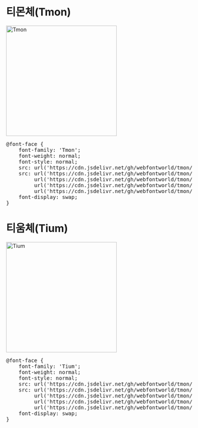 # 티몬체(Tmon)

<a href="https://wess.tistory.com" target="_blank">
    <img src="https://webfontworld.github.io/tmon/Tmon.jpg" alt="Tmon" style="width:300px">
</a>
<pre>
@font-face {
    font-family: 'Tmon';
    font-weight: normal;
    font-style: normal;
    src: url('https://cdn.jsdelivr.net/gh/webfontworld/tmon/Tmon.eot');
    src: url('https://cdn.jsdelivr.net/gh/webfontworld/tmon/Tmon.eot?#iefix') format('embedded-opentype'),
         url('https://cdn.jsdelivr.net/gh/webfontworld/tmon/Tmon.woff2') format('woff2'),
         url('https://cdn.jsdelivr.net/gh/webfontworld/tmon/Tmon.woff') format('woff'),
         url('https://cdn.jsdelivr.net/gh/webfontworld/tmon/Tmon.ttf') format("truetype");
    font-display: swap;
} 
</pre> 

# 티움체(Tium)

<a href="https://wess.tistory.com" target="_blank">
    <img src="https://webfontworld.github.io/tmon/Tium.jpg" alt="Tium" style="width:300px">
</a>
<pre>
@font-face {
    font-family: 'Tium';
    font-weight: normal;
    font-style: normal;
    src: url('https://cdn.jsdelivr.net/gh/webfontworld/tmon/Tium.eot');
    src: url('https://cdn.jsdelivr.net/gh/webfontworld/tmon/Tium.eot?#iefix') format('embedded-opentype'),
         url('https://cdn.jsdelivr.net/gh/webfontworld/tmon/Tium.woff2') format('woff2'),
         url('https://cdn.jsdelivr.net/gh/webfontworld/tmon/Tium.woff') format('woff'),
         url('https://cdn.jsdelivr.net/gh/webfontworld/tmon/Tium.ttf') format("truetype");
    font-display: swap;
} 
</pre> 

